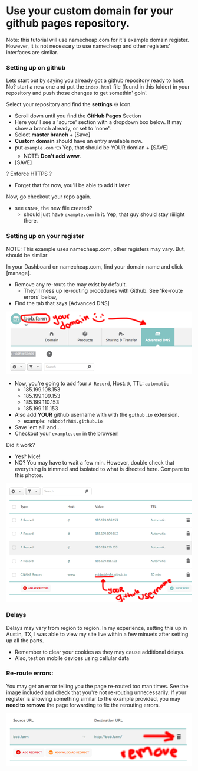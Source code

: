 # Use your custom domain for your github pages repository. 
Note: this tutorial will use namecheap.com for it's example domain register. However, it is not necessary to use namecheap and other registers' interfaces are similar. 

### Setting up on github
Lets start out by saying you already got a github repository ready to host. No? start a new one and put the `index.html` file (found in this folder) in your repository and push those changes to get somethin' goin'. 

Select your repository and find the **settings** ⚙ Icon. 
* Scroll down until you find the **GitHub Pages** Section
* Here you'll see a 'source' section with a dropdown box below. It may show a branch already, or set to 'none'.
* Select **master branch** + [Save]
* **Custom domain** should have an entry available now. 
* put `example.com` 👈 Yep, that should be YOUR domian + [SAVE]
  * NOTE: **Don't add www.**
* [SAVE]

? Enforce HTTPS ?
* Forget that for now, you'll be able to add it later

Now, go checkout your repo again. 
* see `CNAME`, the new file created?
  * should just have `example.com` in it. Yep, that guy should stay riiiight there.  

### Setting up on your register
NOTE: This example uses namecheap.com, other registers may vary. But, should be similar

In your Dashboard on namecheap.com, find your domain name and click [manage]. 
* Remove any re-routs the may exist by default. 
  * They'll mess up re-routing procedures with Github. See 'Re-route errors' below,
* Find the tab that says [Advanced DNS]

![domain](domain.png)

* Now, you're going to add four `A Record`, Host: `@`, TTL: `automatic`
  * 185.199.108.153
  * 185.199.109.153
  * 185.199.110.153
  * 185.199.111.153
* Also add **YOUR** github username with with the `github.io` extension. 
  * example: `robbobfrh84.github.io` 
* Save 'em all! and... 
* Checkout your `example.com` in the browser!

Did it work? 
* Yes? Nice!
* NO? You may have to wait a few min. However, double check that everything is trimmed and isolated to what is directed here. Compare to this photos. 

![stuff](stuff.png)

### Delays
Delays may vary from region to region. In my experience, setting this up in Austin, TX, I was able to view my site live within a few minuets after setting up all the parts. 
* Remember to clear your cookies as they may cause additional delays. 
* Also, test on mobile devices using cellular data 

### Re-route errors:
You may get an error telling you the page re-routed too man times. See the image included and check that you're not re-routing unnecessarily. If your register is showing something similar to the example provided, you may **need to remove** the page forwarding to fix the rerouting errors.  

![rerout](reroute.png)

